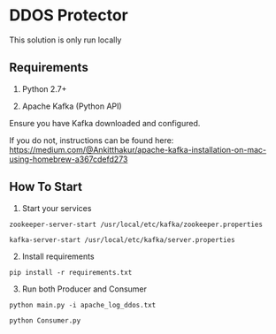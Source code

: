 # DDOS Protector

This solution is only run locally

## Requirements

1. Python 2.7+

2. Apache Kafka (Python API)

Ensure you have Kafka downloaded and configured.  

If you do not, instructions can be found here: <https://medium.com/@Ankitthakur/apache-kafka-installation-on-mac-using-homebrew-a367cdefd273>

## How To Start

1. Start your services

``` zookeeper-server-start /usr/local/etc/kafka/zookeeper.properties ```

``` kafka-server-start /usr/local/etc/kafka/server.properties ```

2. Install requirements

``` pip install -r requirements.txt ```

3. Run both Producer and Consumer

``` python main.py -i apache_log_ddos.txt ```

``` python Consumer.py ```

